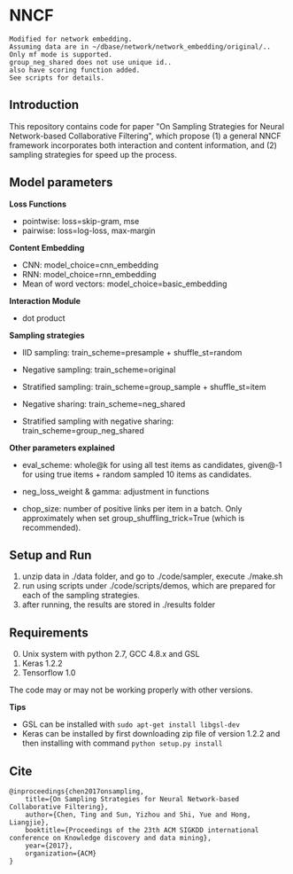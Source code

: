 # NNCF
```
Modified for network embedding.
Assuming data are in ~/dbase/network/network_embedding/original/..
Only mf mode is supported.
group_neg_shared does not use unique id..
also have scoring function added.
See scripts for details.
```

Introduction
----------------

This repository contains code for paper "On Sampling Strategies for Neural Network-based Collaborative Filtering", which propose (1) a general NNCF framework incorporates both interaction and content information, and (2) sampling strategies for speed up the process.


Model parameters
--------------

**Loss Functions**

* pointwise: loss=skip-gram,  mse
* pairwise: loss=log-loss, max-margin


**Content Embedding**

* CNN: model_choice=cnn_embedding
* RNN: model_choice=rnn_embedding
* Mean of word vectors: model_choice=basic_embedding


**Interaction Module**

* dot product


**Sampling strategies**

* IID sampling: train_scheme=presample + shuffle_st=random

* Negative sampling: train_scheme=original

* Stratified sampling: train_scheme=group_sample + shuffle_st=item

* Negative sharing: train_scheme=neg_shared

* Stratified sampling with negative sharing: train_scheme=group_neg_shared


**Other parameters explained**

* eval_scheme: whole@k for using all test items as candidates,  given@-1 for using true items + random sampled 10 items as candidates.

* neg_loss_weight & gamma: adjustment in functions

* chop_size: number of positive links per item in a batch. Only approximately when set group_shuffling_trick=True (which is recommended).


Setup and Run
--------------

1. unzip data in ./data folder, and go to ./code/sampler, execute ./make.sh
2. run using scripts under ./code/scripts/demos, which are prepared for each
   of the sampling strategies.
3. after running, the results are stored in ./results folder

Requirements
----------------

0. Unix system with python 2.7, GCC 4.8.x and GSL
1. Keras 1.2.2
2. Tensorflow 1.0

The code may or may not be working properly with other versions.

__Tips__

* GSL can be installed with ``sudo apt-get install libgsl-dev``
* Keras can be installed by first downloading zip file of version 1.2.2 and
  then installing with command ``python setup.py install``


Cite
-----------------

```
@inproceedings{chen2017onsampling,
	title={On Sampling Strategies for Neural Network-based Collaborative Filtering},
	author={Chen, Ting and Sun, Yizhou and Shi, Yue and Hong, Liangjie},
	booktitle={Proceedings of the 23th ACM SIGKDD international conference on Knowledge discovery and data mining},
	year={2017},
	organization={ACM}
}
```

